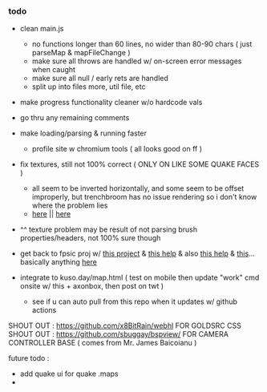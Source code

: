 ### todo
 - clean main.js
   - no functions longer than 60 lines, no wider than 80-90 chars ( just parseMap & mapFileChange )
   - make sure all throws are handled w/ on-screen error messages when caught
   - make sure all null / early rets are handled
   - split up into files more, util file, etc

 - make progress functionality cleaner w/o hardcode vals
 
 - go thru any remaining comments

 - make loading/parsing & running faster
   - profile site w chromium tools ( all looks good on ff )

 - fix textures, still not 100% correct ( ONLY ON LIKE SOME QUAKE FACES )
   - all seem to be inverted horizontally, and some seem to be offset improperly, but trenchbroom has no issue rendering so i don't know where the problem lies
   - [here](https://github.com/TrenchBroom/TrenchBroom/blob/master/common/src/mdl/UVCoordSystem.h) || [here](https://github.com/TrenchBroom/TrenchBroom/blob/master/common/src/mdl/MapFormat.cpp)
 - ^^ texture problem may be result of not parsing brush properties/headers, not 100% sure though

 - get back to fpsic proj w/ [this project](https://github.com/2lag/three) & [this help](https://github.com/sbuggay/bspview/blob/master/spec/hlbsp.md) & also [this help](https://valvedev.info/guides/accelerating-map-compiles-in-quake-based-engines/) & [this](https://valvedev.info/guides/what-goes-into-compiling-a-source-map/)... basically anything [here](https://valvedev.info/guides/)

 - integrate to kuso.day/map.html ( test on mobile then update "work" cmd onsite w/ this + axonbox, then post on twt )
   - see if u can auto pull from this repo when it updates w/ github actions


SHOUT OUT : https://github.com/x8BitRain/webhl FOR GOLDSRC CSS
SHOUT OUT : https://github.com/sbuggay/bspview/ FOR CAMERA CONTROLLER BASE ( comes from Mr. James Baicoianu )

future todo :
 - add quake ui for quake .maps
 - 